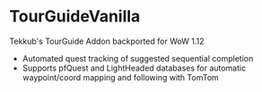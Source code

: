 # TourGuideVanilla
Tekkub's TourGuide Addon backported for WoW 1.12

- Automated quest tracking of suggested sequential completion
- Supports pfQuest and LightHeaded databases for automatic waypoint/coord mapping and following with TomTom
